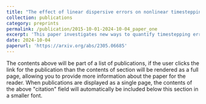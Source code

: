 ```yaml
---
title: "The effect of linear dispersive errors on nonlinear timestepping accuracy in the f-plane rotating shallow water equations"
collection: publications
category: preprints
permalink: /publication/2015-10-01-2024-10-04_paper_one
excerpt: 'This paper investigates new ways to quantify timestepping error in the f-plane rotating shallow water equations. The first part constructs a new triadic error, that measures error within the nonlinear interactions of linear waves. The second part develops two new test cases to highlight slowly developing nonlinear interactions. These are test with three numerical models, including LFRic from the UK Met Office.'
date: 2024-10-04
paperurl: 'https://arxiv.org/abs/2305.06685'
---
```


The contents above will be part of a list of publications, if the user clicks the link for the publication than the contents of section will be rendered as a full page, allowing you to provide more information about the paper for the reader. When publications are displayed as a single page, the contents of the above "citation" field will automatically be included below this section in a smaller font.
